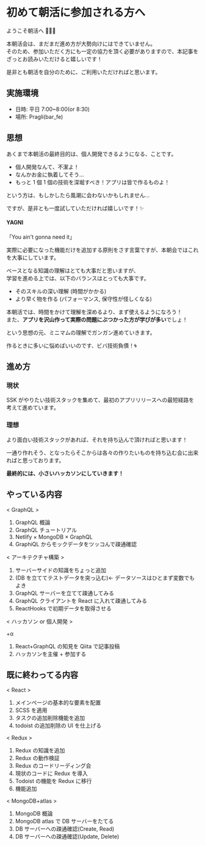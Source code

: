 # 初めて朝活に参加される方へ

ようこそ朝活へ 🧙🏻‍♂️

本朝活会は、まだまだ進め方が大勢向けにはできていません。  
そのため、参加いただく方にも一定の協力を頂く必要がありますので、本記事をざっとお読みいただけると嬉しいです！

是非とも朝活を自分のために、ご利用いただければと思います。

## 実施環境

- 日時: 平日 7:00~8:00(or 8:30)
- 場所: Pragli(bar_fe)

## 思想

あくまで本朝活の最終目的は、個人開発できるようになる、ことです。

- 個人開発なんて、不潔よ！
- なんかお金に執着してそう…
- もっと 1 個 1 個の技術を深堀すべき！アプリは皆で作るものよ！

という方は、もしかしたら風潮に会わないかもしれません…

ですが、是非とも一度試していただければ嬉しいです！✨

#### YAGNI

「You ain't gonna need it」

実際に必要になった機能だけを追加する原則をさす言葉ですが、本朝会ではこれを大事にしています。

ベースとなる知識の理解はとても大事だと思いますが、  
学習を進める上では、以下のバランスはとっても大事です。

- そのスキルの深い理解 (時間がかかる)
- より早く物を作る (パフォーマンス, 保守性が怪しくなる)

本朝活では、時間をかけて理解を深めるより、まず使えるようになろう！  
また、**アプリを沢山作って実際の問題にぶつかった方が学びが多い**でしょ！

という思想の元、ミニマムの理解でガンガン進めていきます。

作るときに多いに悩めばいいのです、ビバ技術負債！🌀

## 進め方

### 現状

SSK がやりたい技術スタックを集めて、最初のアプリリリースへの最短経路を考えて進めています。

### 理想

より面白い技術スタックがあれば、それを持ち込んで頂ければと思います！

一通り作れそう、となったらそこからは各々の作りたいものを持ち込む会に出来ればと思っております。

**最終的には、小さいハッカソンにしていきます！**

## やっている内容

< GraphQL >

1. GraphQL 概論
2. GraphQL チュートリアル
3. Netlify × MongoDB × GraphQL
4. GraphiQL からモックデータをツッコんで疎通確認

< アーキテクチャ構築 >

1. サーバーサイドの知識をちょっと追加
2. (DB を立ててテストデータを突っ込む)← データソースはひとまず変数でもよき
3. GraphQL サーバーを立てて疎通してみる
4. GraphQL クライアントを React に入れて疎通してみる
5. ReactHooks で初期データを取得させる

< ハッカソン or 個人開発 >

+α

1. React+GraphQL の知見を Qiita で記事投稿
2. ハッカソンを主催 + 参加する

## 既に終わってる内容

< React >

1. メインページの基本的な要素を配置
2. SCSS を適用
3. タスクの追加削除機能を追加
4. todoist の追加削除の UI を仕上げる

< Redux >

1. Redux の知識を追加
2. Redux の動作検証
3. Redux のコードリーディング会
4. 現状のコードに Redux を導入
5. Todoist の機能を Redux に移行
6. 機能追加

< MongoDB+atlas >

1. MongoDB 概論
2. MongoDB atlas で DB サーバーをたてる
3. DB サーバーへの疎通確認(Create, Read)
4. DB サーバーへの疎通確認(Update, Delete)
